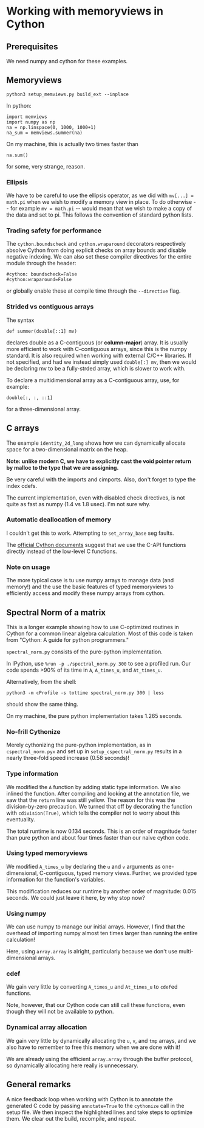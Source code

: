 # Working with memoryviews in Cython

## Prerequisites

We need numpy and cython for these examples.

## Memoryviews

```
python3 setup_memviews.py build_ext --inplace
```

In python:

```
import memviews
import numpy as np
na = np.linspace(0, 1000, 1000+1)
na_sum = memviews.summer(na)
```

On my machine, this is actually two times faster than

```
na.sum()
```

for some, very strange, reason.

### Ellipsis

We have to be careful to use the ellipsis operator, as we did with `mv[...] = math.pi` when we wish to modify
a memory view in place. To do otherwise -- for example `mv = math.pi` -- would mean that we wish to make a copy
of the data and set to pi. This follows the convention of standard python lists.

### Trading safety for performance

The `cython.boundscheck` and `cython.wraparound` decorators respectively absolve Cython from doing explicit checks on
array bounds and disable negative indexing. We can also set these compiler directives for the entire module through the
header:

```
#cython: boundscheck=False
#cython:wraparound=False
```

or globally enable these at compile time through the `--directive` flag.

### Strided vs contiguous arrays

The syntax

```
def summer(double[::1] mv)
```

declares double as a C-contiguous (or **column-major**) array. It is usually more efficient to work with C-contiguous
arrays, since this is the numpy standard. It is also required when working with external C/C++ libraries. If not
specified, and had we instead simply used `double[:] mv`, then we would be declaring mv to be a fully-strded array,
which is slower to work with.

To declare a multidimensional array as a C-contiguous array, use, for example:

```
double[:, :, ::1]
```

for a three-dimensional array.

## C arrays

The example `identity_2d_long` shows how we can dynamically allocate space for a two-dimensional matrix on the heap.

**Note: unlike modern C, we have to explicitly cast the void pointer return by malloc to the type that we are assigning.**

Be very careful with the imports and cimports. Also, don't forget to type the index cdefs.

The current implementation, even with disabled check directives, is not quite as fast as numpy (1.4 vs 1.8 usec). I'm not sure why.

### Automatic deallocation of memory

I couldn't get this to work. Attempting to `set_array_base` seg faults.

The [official Cython documents](https://cython.readthedocs.io/en/latest/src/tutorial/memory_allocation.html) suggest that we use the C-API functions directly instead of the low-level C functions.

### Note on usage

The more typical case is tu use numpy arrays to manage data (and memory!) and the use the basic features of typed memoryviews to efficiently access and modify these numpy arrays from cython.

## Spectral Norm of a matrix

This is a longer example showing how to use C-optimized routines in Cython for a common linear algebra calculation. Most of this code is taken from "Cython: A guide for python programmers."

`spectral_norm.py` consists of the pure-python implementation.

In IPython, use `%run -p ./spectral_norm.py 300` to see a profiled run. Our code spends >90% of its time in `A`, `A_times_u`, and `At_times_u`.

Alternatively, from the shell:

`python3 -m cProfile -s tottime spectral_norm.py 300 | less`

should show the same thing.

On my machine, the pure python implementation takes 1.265 seconds.

### No-frill Cythonize

Merely cythonizing the pure-python implementation, as in `cspectral_norm.pyx` and set up in `setup_cspectral_norm.py` results in a nearly three-fold speed increase (0.58 seconds)!

### Type information

We modified the `A` function by adding static type information. We also inlined the function.
After compiling and looking at the annotation file, we saw that the `return` line was still yellow.
The reason for this was the division-by-zero precaution. We turned that off by 
decorating the function with `cdivision(True)`, which tells the compiler not to worry
about this eventuality.

The total runtime is now 0.134 seconds. This is an order of magnitude faster than pure python and about four times faster than our naive cython code.

### Using typed memoryviews

We modified `A_times_u` by declaring the `u` and `v` arguments as one-dimensional, C-contiguous, typed memory views.
Further, we provided type information for the function's variables.

This modification reduces our runtime by another order of magnitude: 0.015 seconds. We could just leave it here, by why stop now?

### Using numpy

We can use numpy to manage our initial arrays. However, I find that the overhead of importing numpy
almost ten times larger than running the entire calculation!

Here, using `array.array` is alright, particularly because we don't use multi-dimensional arrays.

### cdef

We gain very little by converting `A_times_u` and `At_times_u` to `cdef`ed functions.

Note, however, that our Cython code can still call these functions, even though they will
not be available to python.

### Dynamical array allocation

We gain very little by dynamically allocating the `u`, `v`, and `tmp` arrays, and we also have to remember to free this
memory when we are done with it!

We are already using the efficient `array.array` through the buffer protocol, so dynamically allocating here really is unnecessary.

## General remarks

A nice feedback loop when working with Cython is to annotate the generated C code by passing `annotate=True` to the
`cythonize` call in the setup file. We then inspect the highlighted lines and take steps to optimize them.
We clear out the build, recompile, and repeat.
